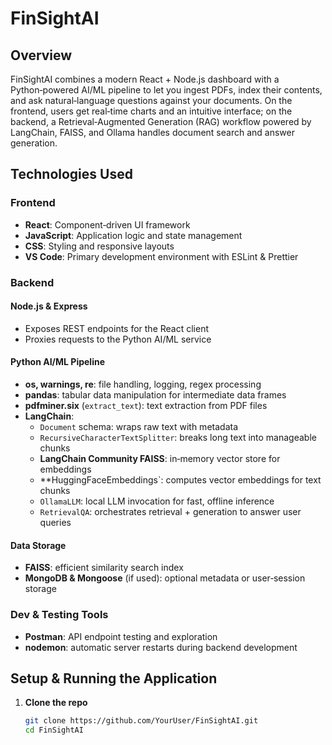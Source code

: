 # FinSightAI

## Overview
FinSightAI combines a modern React + Node.js dashboard with a Python‑powered AI/ML pipeline to let you ingest PDFs, index their contents, and ask natural‑language questions against your documents. On the frontend, users get real‑time charts and an intuitive interface; on the backend, a Retrieval‑Augmented Generation (RAG) workflow powered by LangChain, FAISS, and Ollama handles document search and answer generation.

## Technologies Used

### Frontend
- **React**: Component‑driven UI framework  
- **JavaScript**: Application logic and state management  
- **CSS**: Styling and responsive layouts  
- **VS Code**: Primary development environment with ESLint & Prettier  

### Backend

#### Node.js & Express  
- Exposes REST endpoints for the React client  
- Proxies requests to the Python AI/ML service  

#### Python AI/ML Pipeline  
- **os, warnings, re**: file handling, logging, regex processing  
- **pandas**: tabular data manipulation for intermediate data frames  
- **pdfminer.six** (`extract_text`): text extraction from PDF files  
- **LangChain**:  
  - `Document` schema: wraps raw text with metadata  
  - `RecursiveCharacterTextSplitter`: breaks long text into manageable chunks  
  - **LangChain Community FAISS**: in‑memory vector store for embeddings  
  - **HuggingFaceEmbeddings`: computes vector embeddings for text chunks  
  - `OllamaLLM`: local LLM invocation for fast, offline inference  
  - `RetrievalQA`: orchestrates retrieval + generation to answer user queries  

#### Data Storage  
- **FAISS**: efficient similarity search index  
- **MongoDB & Mongoose** (if used): optional metadata or user‑session storage  

### Dev & Testing Tools
- **Postman**: API endpoint testing and exploration  
- **nodemon**: automatic server restarts during backend development  

## Setup & Running the Application

1. **Clone the repo**  
   ```bash
   git clone https://github.com/YourUser/FinSightAI.git
   cd FinSightAI
